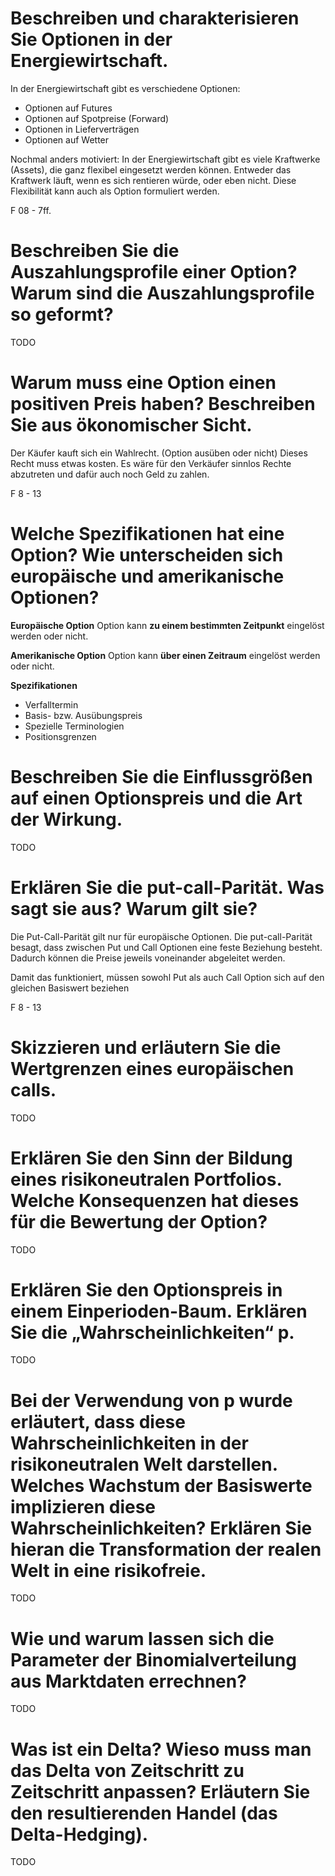 # Beschreiben und charakterisieren Sie Optionen in der Energiewirtschaft.
In der Energiewirtschaft gibt es verschiedene Optionen:
- Optionen auf Futures
- Optionen auf Spotpreise (Forward)
- Optionen in Lieferverträgen
- Optionen auf Wetter

Nochmal anders motiviert: In der Energiewirtschaft gibt es viele Kraftwerke (Assets), die ganz flexibel eingesetzt werden können. Entweder das Kraftwerk läuft, wenn es sich rentieren würde, oder eben nicht. Diese Flexibilität kann auch als Option formuliert werden.

F 08 - 7ff.

# Beschreiben Sie die Auszahlungsprofile einer Option? Warum sind die Auszahlungsprofile so geformt?
TODO

# Warum muss eine Option einen positiven Preis haben? Beschreiben Sie aus ökonomischer Sicht.
Der Käufer kauft sich ein Wahlrecht. (Option ausüben oder nicht) Dieses Recht muss etwas kosten. Es wäre für den Verkäufer sinnlos Rechte abzutreten und dafür auch noch Geld zu zahlen.

F 8 - 13

# Welche Spezifikationen hat eine Option? Wie unterscheiden sich europäische und amerikanische Optionen?
**Europäische Option**
Option kann **zu einem bestimmten Zeitpunkt** eingelöst werden oder nicht.

**Amerikanische Option**
Option kann **über einen Zeitraum** eingelöst werden oder nicht.

**Spezifikationen**
- Verfalltermin
- Basis- bzw. Ausübungspreis
- Spezielle Terminologien
- Positionsgrenzen


# Beschreiben Sie die Einflussgrößen auf einen Optionspreis und die Art der Wirkung.
TODO

# Erklären Sie die put-call-Parität. Was sagt sie aus? Warum gilt sie? 
Die Put-Call-Parität gilt nur für europäische Optionen. Die put-call-Parität besagt, dass zwischen Put und Call Optionen eine feste Beziehung besteht. Dadurch können die Preise jeweils voneinander abgeleitet werden.

Damit das funktioniert, müssen sowohl Put als auch Call Option sich auf den gleichen Basiswert beziehen

F 8 - 13

# Skizzieren und erläutern Sie die Wertgrenzen eines europäischen calls.
TODO

# Erklären Sie den Sinn der Bildung eines risikoneutralen Portfolios. Welche Konsequenzen hat dieses für die Bewertung der Option?
TODO

# Erklären Sie den Optionspreis in einem Einperioden-Baum. Erklären Sie die „Wahrscheinlichkeiten“ p. 
TODO

# Bei der Verwendung von p wurde erläutert, dass diese Wahrscheinlichkeiten in der risikoneutralen Welt darstellen. Welches Wachstum der Basiswerte implizieren diese Wahrscheinlichkeiten? Erklären Sie hieran die Transformation der realen Welt in eine risikofreie.
TODO

# Wie und warum lassen sich die Parameter der Binomialverteilung aus Marktdaten errechnen?
TODO

# Was ist ein Delta? Wieso muss man das Delta von Zeitschritt zu Zeitschritt anpassen? Erläutern Sie den resultierenden Handel (das Delta-Hedging).
TODO

